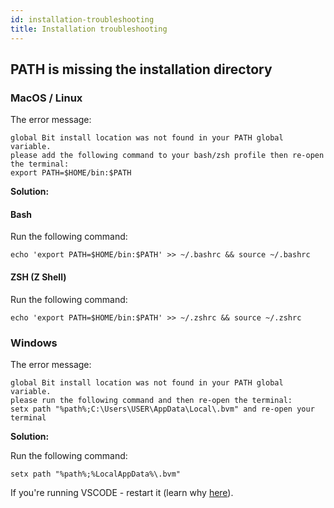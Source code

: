 ```yaml
---
id: installation-troubleshooting
title: Installation troubleshooting
---
```


## PATH is missing the installation directory

### MacOS / Linux

The error message:

```
global Bit install location was not found in your PATH global variable.
please add the following command to your bash/zsh profile then re-open the terminal:
export PATH=$HOME/bin:$PATH
```

**Solution:**

#### Bash

Run the following command:

```shell
echo 'export PATH=$HOME/bin:$PATH' >> ~/.bashrc && source ~/.bashrc
```

#### ZSH (Z Shell)

Run the following command:

```shell
echo 'export PATH=$HOME/bin:$PATH' >> ~/.zshrc && source ~/.zshrc
```

### Windows

The error message:

```
global Bit install location was not found in your PATH global variable.
please run the following command and then re-open the terminal:
setx path "%path%;C:\Users\USER\AppData\Local\.bvm" and re-open your terminal
```

**Solution:**

Run the following command:

```shell
setx path "%path%;%LocalAppData%\.bvm"
```

If you're running VSCODE - restart it (learn why [here](https://github.com/microsoft/vscode/issues/47816)).
